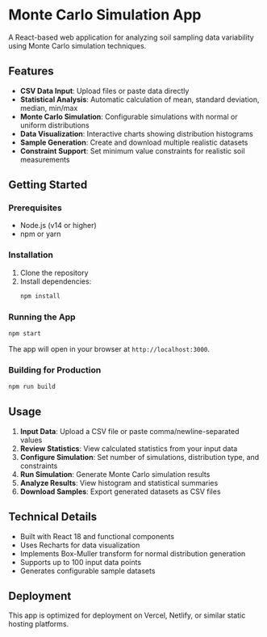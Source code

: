 # Monte Carlo Simulation App

A React-based web application for analyzing soil sampling data variability using Monte Carlo simulation techniques.

## Features

- **CSV Data Input**: Upload files or paste data directly
- **Statistical Analysis**: Automatic calculation of mean, standard deviation, median, min/max
- **Monte Carlo Simulation**: Configurable simulations with normal or uniform distributions
- **Data Visualization**: Interactive charts showing distribution histograms
- **Sample Generation**: Create and download multiple realistic datasets
- **Constraint Support**: Set minimum value constraints for realistic soil measurements

## Getting Started

### Prerequisites

- Node.js (v14 or higher)
- npm or yarn

### Installation

1. Clone the repository
2. Install dependencies:
   ```bash
   npm install
   ```

### Running the App

```bash
npm start
```

The app will open in your browser at `http://localhost:3000`.

### Building for Production

```bash
npm run build
```

## Usage

1. **Input Data**: Upload a CSV file or paste comma/newline-separated values
2. **Review Statistics**: View calculated statistics from your input data
3. **Configure Simulation**: Set number of simulations, distribution type, and constraints
4. **Run Simulation**: Generate Monte Carlo simulation results
5. **Analyze Results**: View histogram and statistical summaries
6. **Download Samples**: Export generated datasets as CSV files

## Technical Details

- Built with React 18 and functional components
- Uses Recharts for data visualization
- Implements Box-Muller transform for normal distribution generation
- Supports up to 100 input data points
- Generates configurable sample datasets

## Deployment

This app is optimized for deployment on Vercel, Netlify, or similar static hosting platforms.